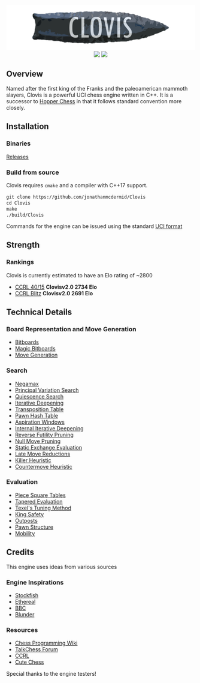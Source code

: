 <div align="center" style="padding-top: 60px">
    <img src="/img/ClovisBanner.png" alt="Clovis banner" width="945px" height="auto">
    <br>
    <img src="https://img.shields.io/github/downloads/jonathanmcdermid/Clovis/total?color=red&style=for-the-badge">
    <img src="https://shields.io/github/v/release/jonathanmcdermid/Clovis?label=Latest%20release&color=blueviolet&style=for-the-badge">
    <br>
</div>

## Overview

Named after the first king of the Franks and the paleoamerican mammoth slayers, Clovis is a powerful UCI chess engine written in C++. It is a successor to [Hopper Chess](https://github.com/jonathanmcdermid/Hopper-Chess-Engine) in that it follows standard convention more closely. 

## Installation

### Binaries

[Releases](https://github.com/jonathanmcdermid/Clovis/releases)

### Build from source

Clovis requires `cmake` and a compiler with C++17 support.

```
git clone https://github.com/jonathanmcdermid/Clovis
cd Clovis
make
./build/Clovis
```

Commands for the engine can be issued using the standard [UCI format](http://page.mi.fu-berlin.de/block/uci.htm)

## Strength

### Rankings

Clovis is currently estimated to have an Elo rating of ~2800

- [CCRL 40/15](https://ccrl.chessdom.com/ccrl/4040/) **Clovisv2.0 2734 Elo**
- [CCRL Blitz](https://ccrl.chessdom.com/ccrl/404/) **Clovisv2.0 2691 Elo**

## Technical Details

### Board Representation and Move Generation

- [Bitboards](https://www.chessprogramming.org/Bitboards)
- [Magic Bitboards](https://www.chessprogramming.org/Magic_Bitboards)
- [Move Generation](https://www.chessprogramming.org/Move_Generation)

### Search

- [Negamax](https://www.chessprogramming.org/Negamax)
- [Principal Variation Search](https://www.chessprogramming.org/Principal_Variation_Search)
- [Quiescence Search](https://www.chessprogramming.org/Quiescence_Search)
- [Iterative Deepening](https://www.chessprogramming.org/Iterative_Deepening)
- [Transposition Table](https://www.chessprogramming.org/Transposition_Table)
- [Pawn Hash Table](https://www.chessprogramming.org/Pawn_Hash_Table)
- [Aspiration Windows](https://www.chessprogramming.org/Aspiration_Windows)
- [Internal Iterative Deepening](https://www.chessprogramming.org/Internal_Iterative_Deepening)
- [Reverse Futility Pruning](https://www.chessprogramming.org/Reverse_Futility_Pruning)
- [Null Move Pruning](https://www.chessprogramming.org/Null_Move_Pruning)
- [Static Exchange Evaluation](https://www.chessprogramming.org/Static_Exchange_Evaluation)
- [Late Move Reductions](https://www.chessprogramming.org/Late_Move_Reductions)
- [Killer Heuristic](https://www.chessprogramming.org/Killer_Heuristic)
- [Countermove Heuristic](https://www.chessprogramming.org/Countermove_Heuristic)

### Evaluation

- [Piece Square Tables](https://www.chessprogramming.org/Piece-Square_Tables)
- [Tapered Evaluation](https://www.chessprogramming.org/Tapered_Eval)
- [Texel's Tuning Method](https://www.chessprogramming.org/Texel%27s_Tuning_Method)
- [King Safety](https://www.chessprogramming.org/King_Safety)
- [Outposts](https://www.chessprogramming.org/Outposts)
- [Pawn Structure](https://www.chessprogramming.org/Pawn_Structure)
- [Mobility](https://www.chessprogramming.org/Mobility)

## Credits

This engine uses ideas from various sources

### Engine Inspirations

- [Stockfish](https://github.com/official-stockfish/Stockfish)
- [Ethereal](https://github.com/AndyGrant/Ethereal)
- [BBC](https://github.com/maksimKorzh/bbc)
- [Blunder](https://github.com/algerbrex/blunder)

### Resources

- [Chess Programming Wiki](https://www.chessprogramming.org/Main_Page)
- [TalkChess Forum](http://talkchess.com/forum3/viewforum.php?f=7)
- [CCRL](https://kirill-kryukov.com/chess/discussion-board/viewforum.php?f=7)
- [Cute Chess](https://cutechess.com/)

Special thanks to the engine testers!

